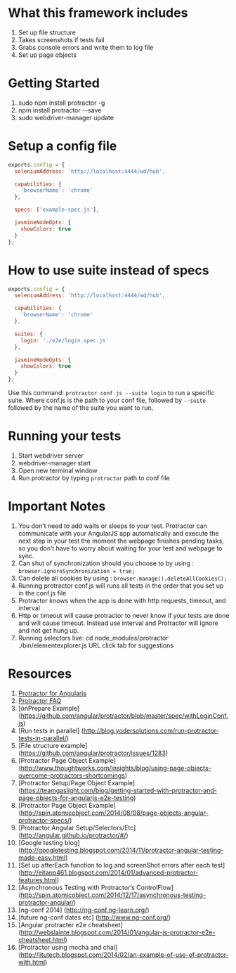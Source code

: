 # What this framework includes
1. Set up file structure
2. Takes screenshots if tests fail
3. Grabs console errors and write them to log file
4. Set up page objects

# Getting Started

1. sudo npm install protractor -g
2. npm install protractor --save
3. sudo webdriver-manager update

# Setup a config file
```javascript
exports.config = {
  seleniumAddress: 'http://localhost:4444/wd/hub',

  capabilities: {
    'browserName': 'chrome'
  },

  specs: ['example-spec.js'],

  jasmineNodeOpts: {
    showColors: true
  }
};
```

# How to use suite instead of specs
```javascript
exports.config = {
  seleniumAddress: 'http://localhost:4444/wd/hub',

  capabilities: {
    'browserName': 'chrome'
  },

  suites: {
    login: './e2e/login.spec.js'
  },

  jasmineNodeOpts: {
    showColors: true
  }
};
```
Use this command: `protractor conf.js --suite login` to run a specific suite. Where conf.js is the 
path to your conf file, followed by `--suite` followed by the name of the suite you want to run. 
# Running your tests

1. Start webdriver server
2. webdriver-manager start
3. Open new terminal window
4. Run protractor by typing `protractor` path to conf file

# Important Notes

1. You don’t need to add waits or sleeps to your test. Protractor can communicate with your AngularJS app automatically and execute the next step in your test the moment the webpage finishes pending tasks, so you don’t have to worry about waiting for your test and webpage to sync. 
2. Can shut of synchronization should you choose to by using : `browser.ignoreSynchronization = true;`
3. Can delete all cookies by using : `browser.manage().deleteAllCookies();`
4. Running protractor conf.js will runs all tests in the order that you set up in the conf.js file
5. Protractor knows when the app is done with http requests, timeout, and interval
6. Http or timeout will cause protractor to never know if your tests are done and will cause timeout. Instead use interval and Protractor will ignore and not get hung up.
7. Running selectors live: cd node_modules/protractor ./bin/elementexplorer.js URL click tab for suggestions

# Resources
1. [Protractor for Angularjs](http://ramonvictor.github.io/protractor/slides/#/)
2. [Protractor FAQ](https://github.com/angular/protractor/blob/master/docs/faq.md)
3. [onPrepare Example] (https://github.com/angular/protractor/blob/master/spec/withLoginConf.js)
4. [Run tests in parallel] (http://blog.yodersolutions.com/run-protractor-tests-in-parallel/)
5. [File structure example] (https://github.com/angular/protractor/issues/1283)
6. [Protractor Page Object Example] (http://www.thoughtworks.com/insights/blog/using-page-objects-overcome-protractors-shortcomings)
7. [Protractor Setup/Page Object Example] (https://teamgaslight.com/blog/getting-started-with-protractor-and-page-objects-for-angularjs-e2e-testing)
8. [Protractor Page Object Example] (http://spin.atomicobject.com/2014/08/08/page-objects-angular-protractor-specs/)
9. [Protractor Angular Setup/Selectors/Etc] (http://angular.github.io/protractor/#/)
10. [Google testing blog] (http://googletesting.blogspot.com/2014/11/protractor-angular-testing-made-easy.html)
11. [Set up afterEach function to log and screenShot errors after each test] (http://eitanp461.blogspot.com/2014/01/advanced-protractor-features.html)
12. [Asynchronous Testing with Protractor’s ControlFlow] (http://spin.atomicobject.com/2014/12/17/asynchronous-testing-protractor-angular/)
13. [ng-conf 2014] (http://ng-conf.ng-learn.org/)
14. [future ng-conf dates etc] (http://www.ng-conf.org/)
15. [Angular protracter e2e cheatsheet] (http://webslainte.blogspot.com/2014/01/angular-js-protractor-e2e-cheatsheet.html)
16. [Protractor using mocha and chai] (http://litutech.blogspot.com/2014/02/an-example-of-use-of-protractor-with.html)
